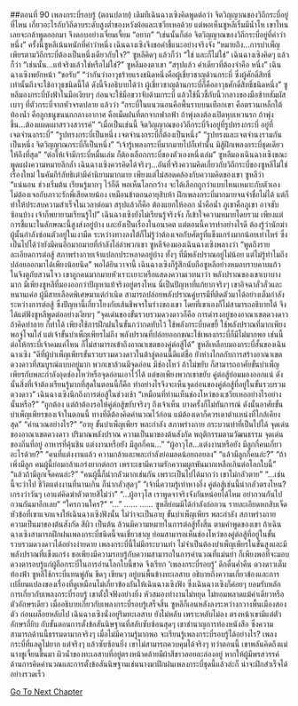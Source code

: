 ##ตอนที่ 90 เพลงกระบี่รอบรู้ (ตอนปลาย)
เดิมทีเฉินฉางเซิงคิดพูดต่อว่า จิตวิญญาณของวิถีกระบี่อยู่ที่ไหน เกี่ยวอะไรกับวิถีดาบระดับสูงต่ำของหวังผ้อและเซวียเหอด้วย แต่พอเห็นซูหลีเริ่มมีน้ำโห เขาไหนเลยจะกล้าพูดออกมา จึงตอบอย่างเจี๋ยมเจี้ยม “อยาก”
“เช่นนั้นก็ต่อ จิตวิญญาณของวิถีกระบี่อยู่ที่คำว่า หนึ่ง”
ครั้งนี้ซูหลีเน้นหนักที่คำว่าหนึ่ง เฉินฉางเซิงจึงขอคำชี้แนะอย่างจริงจัง “หมายถึง...การบำเพ็ญเพียรตามวิถีกระบี่ต้องเป็นหนึ่งเดียวกับใจ?”
ซูหลีคิดๆ แล้วก็ว่า “ใช่ และก็ไม่ใช่”
เฉินฉางเซิงคิดๆ แล้วก็ว่า “เช่นนั้น...แท้จริงแล้วใช่หรือไม่ใช่?”
ซูหลีมองตาเขา “สรุปแล้ว คำเดียวที่ต้องจำคือ หนึ่ง”
เฉินฉางเซิงพยักหน้า “ขอรับ”
“ว่ากันว่าอาวุธร้ายแรงชนิดหนึ่งคือผู้เชี่ยวชาญด้านกระบี่ ซึ่งผู้ศักดิ์สิทธิ์เท่านั้นถึงจะใช้อาวุธชนิดนี้ได้ ดังนี้จึงอธิบายได้ว่า ผู้เชี่ยวชาญด้านกระบี่ก็คืออาวุธศักดิ์สิทธิ์ชนิดหนึ่ง”
ซูหลีมองกระบี่บังฟ้าในมือเงียบๆ ก่อนจะใช้มือขวาจับด้ามกระบี่ แล้วใช้นิ้วชี้กับนิ้วกลางของมือซ้ายสัมผัสเบาๆ ที่ตัวกระบี่จากหัวจรดปลาย แล้วว่า “กระบี่ในแนวนอนคือพื้นราบบนเทือกเขา คือตรวนเหล็กใต้ท้องน้ำ คือลูกธนูขนนกกลางอากาศ คือเม็ดฝนที่ตกจากฟากฟ้า ถ้าพุ่งลงต้องเปิดหุบเหวนรก ถ้าพุ่งขึ้น...ต้องแผดเผาสรวงสวรรค์”
“เมื่อเป็นเช่นนี้ จิตวิญญาณของวิถีกระบี่จึงอยู่ที่รูปทรงกระบี่ อยู่ที่เจตจำนงกระบี่”
“รูปทรงกระบี่เป็นหนึ่ง เจตจำนงกระบี่ก็ต้องเป็นหนึ่ง”
“รูปทรงและเจตจำนงรวมกันเป็นหนึ่ง จิตวิญญาณกระบี่ก็เป็นหนึ่ง”
“เจ้ารู้เพลงกระบี่มากมายไปก็เท่านั้น มิสู้ฝึกเพลงกระบี่ชุดเดียวให้ถึงที่สุด”
“ต่อให้เจ้ามีกระบี่หมื่นเล่ม ก็ต้องเลือกกระบี่ของตัวเองหนึ่งเล่ม”
ซูหลีมองเฉินฉางเซิงขณะพูดแฝงความหมายลึกล้ำ
เฉินฉางเซิงควรคิดได้จริงๆ...อันที่จริงความคิดเกี่ยวกับวิถีกระบี่ของซูหลีไม่ใช่เรื่องใหม่ ในคัมภีร์ลัทธิเต๋ามีคำนิยามมากมาย เพียงแต่ไม่สอดคล้องกับความคิดของเขา
ซูหลีว่า “แน่นอน ช่วงเริ่มต้น เรียนรู้มากๆ ไว้ก็ดี พอเห็นโลกกว้าง จะได้เลือกถูกว่าแบบไหนเหมาะกับตัวเอง ไม่ต้องเจอกับภาวะรักพี่เสียดายน้อง เหมือนข้าตอนอายุสิบห้า ฝึกเพลงกระบี่มากมายจนจำชื่อไม่ได้ แต่ก็ทำให้ประสบความสำเร็จในเวลาต่อมา สรุปแล้วก็คือ ต้องแยกให้ออก น้ำคือน้ำ ภูเขาคือภูเขา อาจซับซ้อนบ้าง เจ้าก็พยายามเรียนรู้ไป”
เฉินฉางเซิงยังไม่เรียนรู้จริงจัง ก็เข้าใจความหมายโดยรวม เพียงแต่การชี้แนะในลักษณะนี้สูงส่งอยู่บ้าง และยังเป็นเรื่องในอนาคต แต่ตอนนี้ควรทำอย่างไรดี ต้องรู้ว่านักฆ่าผู้นั้นกำลังซ่อนตัวอยู่ในเงามืด ระหว่างทางลงใต้ก็ไม่รู้ว่าต้องเจอกับศัตรูที่แข็งแกร่งมากน้อยเท่าไหร่ ซึ่งเป็นไปได้ว่ายังมีคนอีกมากมายที่กำลังไล่ล่าพวกเขา
ซูหลีจ้องมองเฉินฉางเซิงพลางว่า “พูดถึงรายละเอียดการต่อสู้ สภาพร่างกายเจ้าแปลกประหลาดอยู่บ้าง ทั้งๆ ที่มีพลังปราณอยู่ไม่น้อย แต่ไม่รู้ทำไมถึงปล่อยออกมาได้เพียงน้อยนิด”
พอได้ยินวาจานี้ เฉินฉางเซิงก็รู้สึกนับถือซูหลีอย่างหมอบราบคาบแก้ว ในจิงตูกับสวนโจว เขาถูกคนมากมายหัวเราะเยาะหรือแสดงความเวทนาว่า พลังปราณของเขาเบาบางมาก มีเพียงซูหลีที่มองออกว่าปัญหาแท้จริงอยู่ตรงไหน
นี่เป็นปัญหาที่แก้ยากจริงๆ เขาอิจฉาลั่วลั่วและหนานเค่อ ผู้มีสายเลือดพิเศษมาแต่กำเนิด สามารถปล่อยพลังปราณคู่บารมีที่ติดตัวมาได้อย่างเต็มกำลังระหว่างการต่อสู้ ซึ่งปัญหานี้เกี่ยวโยงกับเส้นชีพจรในร่างของเขา โดยที่เขาเองก็ไม่สามารถอธิบายได้ จึงได้แต่ฟังซูหลีพูดต่ออย่างเงียบๆ
“จุดเด่นของขั้นรวบรวมดวงดาวก็คือ การดำรงอยู่ของอาณาเขตดวงดาว ถ้าคิดทำลาย ก็ทำได้ เพียงใช้การฝึกฝนในขั้นกว่ากดทับไว้ ใช้พลังกระบี่บดขยี้ ใช้พลังปราณที่มากเพียงพอจู่โจมใส่ แต่เจ้าขั้นบำเพ็ญเพียรไม่ถึง พลังปราณที่ปล่อยออกขณะใช้เพลงกระบี่ก็มีไม่มากพอ เช่นนี้ต่อให้กระบี่เจ้าคมแค่ไหน ก็ไม่สามารถเข้าถึงอาณาเขตของคู่ต่อสู้ได้”
ซูหลีเหลือบมองกระบี่สั้นของเฉินฉางเซิง “ดีที่ผู้บำเพ็ญเพียรขั้นรวบรวมดวงดาวในต้าลู่ตอนนี้ดีแต่ชื่อ ยังห่างไกลกับการสร้างอาณาเขตดวงดาวที่สมบูรณ์แบบอยู่มาก พวกเขาล้วนมีจุดอ่อน มีช่องโหว่ ถ้าไม่ขยับ ก็สามารถอาศัยขั้นบำเพ็ญเพียรกับพละกำลังอุดช่องโหว่หรือจุดอ่อนเอาไว้ได้ แต่ขอเพียงพวกเขาขยับ คู่ต่อสู้ย่อมมองออกแน่ ดังนั้นสิ่งที่เจ้าต้องเรียนรู้มากที่สุดในตอนนี้ก็คือ ทำอย่างไรจึงจะเห็นจุดอ่อนของคู่ต่อสู้ที่อยู่ในขั้นรวบรวมดวงดาว”
เฉินฉางเซิงนึกถึงการต่อสู้ในช่วงเช้า “เหมือนที่ท่านเห็นช่องโหว่ของเซวียเหออย่างไรอย่างนั้นหรือ?”
“ถูกต้อง แต่ถ้าต้องรอให้คู่ต่อสู้ขยับจริงๆ ถึงเจ้าเห็น บางครั้งก็ไม่ทันการณ์ ดังนั้นอาศัยขั้นบำเพ็ญเพียรของเจ้าในตอนนี้ ทางที่ดีต้องคิดคำนวณไว้ก่อน แม้ต้องเดาก็ควรเดาตำแหน่งที่ใกล้เคียงสุด”
“คำนวณอย่างไร?”
“อายุ ขั้นบำเพ็ญเพียร พละกำลัง สภาพร่างกาย กระบวนท่าที่เป็นไปได้ จุดเด่นของอาณาเขตดวงดาว ปริมาณพลังปราณ ความเป็นมาของต้นสังกัด พฤติกรรมตามวัฒนธรรม จุดเด่นของถิ่นที่อยู่ อาหารที่คุ้นชิน แต่งงานหรือยัง มีลูกกี่คน...”
“ผู้อาวุโส...แต่งงานหรือยัง มีลูกกี่คนเกี่ยวอะไรด้วย?”
“คนที่แต่งงานแล้ว ความกล้าและพละกำลังย่อมลดน้อยถอยลง”
“แล้วมีลูกกี่คนล่ะ?”
“ถ้าเพิ่งมีลูก คนผู้นี้ย่อมกล้าแกร่งยากต่อกร เพราะเขามีความรักความผูกพันมากเหลือเกินต่อโลกใบนี้”
“แล้วถ้ามีลูกเจ็ดคนล่ะ?”
“คนผู้นี้ก็น่ากลัวมากเช่นกัน เพราะเป็นไปได้มากว่า เขาไม่กลัวตาย”
“...เช่นนี้จะว่าไป ชีวิตแต่งงานที่นานเกิน ก็น่ากลัวสุดๆ”
“เจ้านี่ความรู้เท่าหางอึ่ง คู่ต่อสู้เช่นนี้น่ากลัวตรงไหน? เกรงว่าวันๆ เอาแต่คิดฆ่าตัวตายสิไม่ว่า”
“...ผู้อาวุโส เราพูดจาจริงจังกันหน่อยได้ไหม อย่ากวนกันไปกวนกันมาอีกเลย”
“ใครกวนใคร?”
“...”
......
......
ซูหลีย่อมมิได้กำลังก่อกวน รายละเอียดหกสิบเจ็ดหัวข้อที่เขาแจกแจงให้เฉินฉางเซิงฟังนั้น ไม่ว่าจะเป็นอายุ ขั้นบำเพ็ญเพียร พละกำลัง สภาพร่างกาย ความเป็นมาของต้นสังกัด สีผิว เป็นต้น ล้วนมีความหมายในการต่อสู้ทั้งสิ้น ตามคำพูดของเขา ถ้าเฉินฉางเซิงสามารถฝึกฝนเพลงกระบี่ชนิดนี้จนเชี่ยวชาญ ย่อมสามารถเห็นช่องโหว่ของคู่ต่อสู้ที่อยู่ในขั้นรวบรวมดวงดาวได้อย่างง่ายดาย
เพลงกระบี่นี้ไม่มีกระบวนท่า ไม่จำเป็นต้องบำเพ็ญเพียรในขั้นสูงและมีพลังปราณที่แข็งแกร่ง ขอเพียงมีความรอบรู้กับความสามารถในการคำนวณที่แม่นยำ ก็เพียงพอที่จะมอบดวงตารอบรู้แก่ผู้ถือกระบี่ในการอ่านโลกใบนี้ขาด จึงเรียก ‘เพลงกระบี่รอบรู้’
ดึกดื่นค่ำคืน ดวงดาวเต็มท้องฟ้า ซูหลีใช้กระบี่แทนพู่กัน ขีดๆ เขียนๆ อยู่บนพื้นข้างทะเลสาบ อธิบายถึงความเกี่ยวข้องและการเปลี่ยนแปลงของเรื่องที่ดูเหมือนไม่เกี่ยวข้องกันให้เฉินฉางเซิงฟัง ซึ่งเฉินฉางเซิงก็ค่อยๆ ยอมรับหลักการเกี่ยวกับเพลงกระบี่รอบรู้ เขาตั้งใจฟังอย่างยิ่ง หัวสมองทำงานไม่หยุด ไม่ยอมพลาดแม้คำเดียวหรือตัวอักษรเดียว
เมื่ออธิบายเกี่ยวกับเพลงกระบี่รอบรู้เสร็จสิ้น ซูหลีก็เอนหลังลงระหว่างกวางพื้นเมืองสองตัว ก่อนผล็อยหลับไป
เฉินฉางเซิงนั่งอยู่ริมทะเลสาบ ยังไม่หลับ เพราะหลับไม่ลง
ตรงหน้าเขามีแต่ตัวอักษรถี่ยิบ กับขั้นตอนการตั้งข้อสันนิษฐานที่สลับซับซ้อนสุดๆ
เขาชำนาญการท่องหนังสือ ซึ่งความสามารถด้านนี้ธรรมดามากจริงๆ
เมื่อไม่มีความรู้มากพอ จะเรียนรู้เพลงกระบี่รอบรู้ได้อย่างไร?
เพลงกระบี่ที่แลดูไม่ยาก แต่จริงๆ แล้วซับซ้อนยิ่ง เขาไม่สามารถควบคุมได้จริงๆ
ทว่าตอนนี้ เขาพลันคิดถึงแม่นางชูเจี้ยนขึ้นมา ผิวน้ำของทะเลสาบที่อยู่ตรงหน้าคล้ายมีผ้าสีขาวลอยละล่องอยู่ หากให้ผู้มีพรสวรรค์ด้านการคิดคำนวณและการตั้งข้อสันนิษฐานเช่นนางมาฝึกฝนเพลงกระบี่ชุดนี้แล้วล่ะก็ น่าจะฝึกสำเร็จได้อย่างรวดเร็ว


[Go To Next Chapter]( ./377.md)
